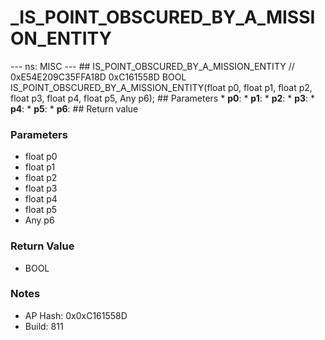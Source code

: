 # _IS_POINT_OBSCURED_BY_A_MISSION_ENTITY

--- ns: MISC --- ## IS_POINT_OBSCURED_BY_A_MISSION_ENTITY  // 0xE54E209C35FFA18D 0xC161558D BOOL IS_POINT_OBSCURED_BY_A_MISSION_ENTITY(float p0, float p1, float p2, float p3, float p4, float p5, Any p6);   ## Parameters * **p0**: * **p1**: * **p2**: * **p3**: * **p4**: * **p5**: * **p6**:  ## Return value

### Parameters
* float p0
* float p1
* float p2
* float p3
* float p4
* float p5
* Any p6

### Return Value
* BOOL

### Notes
* AP Hash: 0x0xC161558D
* Build: 811

